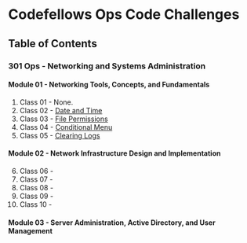 # Codefellows Ops Code Challenges

## Table of Contents

### 301 Ops - Networking and Systems Administration

#### Module 01 - Networking Tools, Concepts, and Fundamentals

1. Class 01 - None.
2. Class 02 - [Date and Time](/301-ops/02_date_time.sh)
3. Class 03 - [File Permissions](/301-ops/03_file_permissions.sh)
4. Class 04 - [Conditional Menu](/301-ops/04_menus.sh)
5. Class 05 - [Clearing Logs](/301-ops/05_clear_logs.sh)

#### Module 02 - Network Infrastructure Design and Implementation

6. Class 06 - []()
7. Class 07 - []()
8. Class 08 - []()
9. Class 09 - []()
10. Class 10 - []()

#### Module 03 - Server Administration, Active Directory, and User Management
